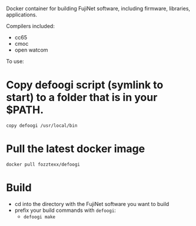 Docker container for building FujiNet software, including firmware, libraries, applications.

Compilers included:

  * cc65
  * cmoc
  * open watcom

To use:

# Copy defoogi script (symlink to start) to a folder that is in your $PATH.
` copy defoogi /usr/local/bin `

# Pull the latest docker image
`docker pull fozztexx/defoogi`

# Build 
  * cd into the directory with the FujiNet software you want to build
  * prefix your build commands with `defoogi`:
    * `defoogi make`
